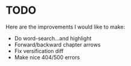 # TODO
Here are the improvements I would like to make:
- Do word-search...and highlight
- Forward/backward chapter arrows
- Fix versification diff
- Make nice 404/500 errors
